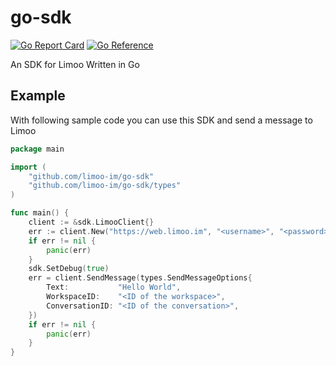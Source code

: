 # go-sdk

[![Go Report Card](https://goreportcard.com/badge/github.com/limoo-im/go-sdk)](https://goreportcard.com/report/github.com/limoo-im/go-sdk)
[![Go Reference](https://pkg.go.dev/badge/github.com/limoo-im/go-sdk.svg)](https://pkg.go.dev/github.com/limoo-im/go-sdk)

An SDK for Limoo Written in Go

## Example

With following sample code you can use this SDK and send a message to Limoo

```go
package main

import (
    "github.com/limoo-im/go-sdk"
    "github.com/limoo-im/go-sdk/types"
)

func main() {
    client := &sdk.LimooClient{}
    err := client.New("https://web.limoo.im", "<username>", "<password>", false)
    if err != nil {
        panic(err)
    }
    sdk.SetDebug(true)
    err = client.SendMessage(types.SendMessageOptions{
        Text:           "Hello World",
        WorkspaceID:    "<ID of the workspace>",
        ConversationID: "<ID of the conversation>",
    })
    if err != nil {
        panic(err)
    }
}
```
